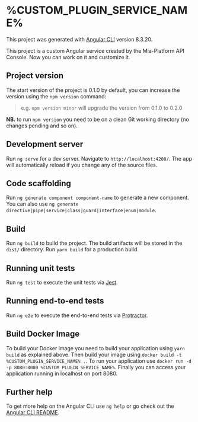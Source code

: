 # %CUSTOM_PLUGIN_SERVICE_NAME%

This project was generated with [Angular CLI](https://github.com/angular/angular-cli) version 8.3.20.

This project is a custom Angular service created by the Mia-Platform API Console.
Now you can work on it and customize it.

## Project version
The start version of the project is 0.1.0 by default, you can increase the version using the `npm version` command:

>e.g. `npm version minor` will upgrade the version from 0.1.0 to 0.2.0

**NB.** to run `npm version` you need to be on a clean Git working directory (no changes pending and so on).

## Development server

Run `ng serve` for a dev server. Navigate to `http://localhost:4200/`. The app will automatically reload if you change any of the source files.

## Code scaffolding

Run `ng generate component component-name` to generate a new component. You can also use `ng generate directive|pipe|service|class|guard|interface|enum|module`.

## Build

Run `ng build` to build the project. The build artifacts will be stored in the `dist/` directory.
Run `yarn build` for a production build.

## Running unit tests

Run `ng test` to execute the unit tests via [Jest](https://jestjs.io/).

## Running end-to-end tests

Run `ng e2e` to execute the end-to-end tests via [Protractor](http://www.protractortest.org/).

## Build Docker Image

To build your Docker image you need to build your application using `yarn build` as explained above.
Then build your image using `docker build -t %CUSTOM_PLUGIN_SERVICE_NAME% .`.
To run your application use `docker run -d -p 8080:8080 %CUSTOM_PLUGIN_SERVICE_NAME%`.
Finally you can access your application running in localhost on port 8080.


## Further help

To get more help on the Angular CLI use `ng help` or go check out the [Angular CLI README](https://github.com/angular/angular-cli/blob/master/README.md).
